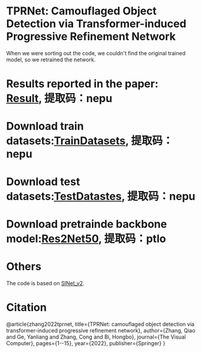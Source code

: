 # TPRNet: Camouflaged Object Detection via Transformer-induced Progressive Refinement Network
When we were sorting out the code, we couldn't find the original trained model, so we retrained the network.
# Results reported in the paper: [Result](https://pan.baidu.com/s/1WQLi2a6KuqBn2jwuWZwpdQ), 提取码：nepu
# Download train datasets:[TrainDatasets](https://pan.baidu.com/s/1QSwZK_fJWdznkmyBli2fdg), 提取码：nepu
# Download test datasets:[TestDatastes](https://pan.baidu.com/s/1akzyy9olDdorKIvToDx0qQ), 提取码：nepu 
# Download pretrainde backbone model:[Res2Net50](https://pan.baidu.com/s/1DEl-jbuv73hU5mKJGUXocg), 提取码：ptlo

# Others
The code is based on [SINet_v2](https://github.com/GewelsJI/SINet-V2).
# Citation
@article{zhang2022tprnet,
  title={TPRNet: camouflaged object detection via transformer-induced progressive refinement network},
  author={Zhang, Qiao and Ge, Yanliang and Zhang, Cong and Bi, Hongbo},
  journal={The Visual Computer},
  pages={1--15},
  year={2022},
  publisher={Springer}
}
